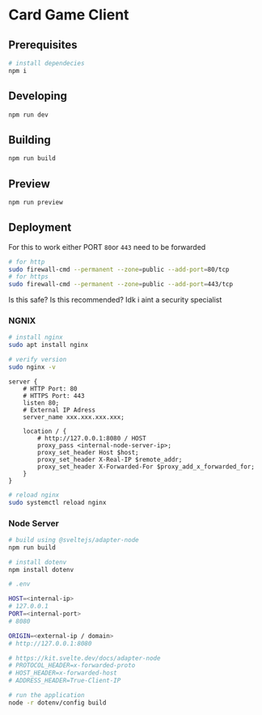 # Card Game Client

## Prerequisites

```bash
# install dependecies
npm i
```

## Developing

```bash
npm run dev
```

## Building

```bash
npm run build
```

## Preview

```bash
npm run preview
```

## Deployment

For this to work either PORT `80`or `443` need to be forwarded

```bash
# for http
sudo firewall-cmd --permanent --zone=public --add-port=80/tcp
# for https
sudo firewall-cmd --permanent --zone=public --add-port=443/tcp
```

Is this safe? Is this recommended? Idk i aint a security specialist

### NGNIX

```bash
# install nginx
sudo apt install nginx

# verify version
sudo nginx -v
```

```nginx
server {
    # HTTP Port: 80
    # HTTPS Port: 443
    listen 80;
    # External IP Adress
    server_name xxx.xxx.xxx.xxx;

    location / {
        # http://127.0.0.1:8080 / HOST
        proxy_pass <internal-node-server-ip>;
        proxy_set_header Host $host;
        proxy_set_header X-Real-IP $remote_addr;
        proxy_set_header X-Forwarded-For $proxy_add_x_forwarded_for;
    }
}
```

```bash
# reload nginx
sudo systemctl reload nginx  
```

### Node Server

```bash
# build using @sveltejs/adapter-node
npm run build

# install dotenv
npm install dotenv
```

```bash
# .env

HOST=<internal-ip>
# 127.0.0.1
PORT=<internal-port>
# 8080

ORIGIN=<external-ip / domain> 
# http://127.0.0.1:8080

# https://kit.svelte.dev/docs/adapter-node
# PROTOCOL_HEADER=x-forwarded-proto 
# HOST_HEADER=x-forwarded-host
# ADDRESS_HEADER=True-Client-IP
```

```bash
# run the application
node -r dotenv/config build
```
